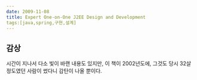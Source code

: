```yaml
---
date: 2009-11-08
title: Expert One-on-One J2EE Design and Development
tags:[java,spring,구현,설계]
---
```


## 감상
시간이 지나서 다소 빛이 바랜 내용도 있지만, 이 책이 2002년도에, 그것도 당시 32살정도였던 사람이 썼다니 감탄이 나올 뿐이다. 
